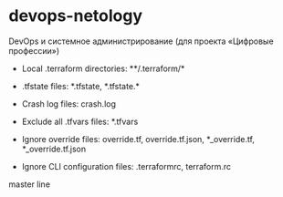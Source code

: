 # devops-netology
DevOps и системное администрирование (для проекта «Цифровые профессии»)

- Local .terraform directories: \*\*/.terraform/*

- .tfstate files: \*.tfstate, \*.tfstate.*

- Crash log files: crash.log

- Exclude all .tfvars files: \*.tfvars

- Ignore override files: override.tf, override.tf.json, \*_override.tf, \*_override.tf.json

- Ignore CLI configuration files: .terraformrc, terraform.rc

master line 
